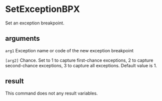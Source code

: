 ﻿# SetExceptionBPX

Set an exception breakpoint.

## arguments

`arg1` Exception name or code of the new exception breakpoint

`[arg2]` Chance. Set to 1 to capture first-chance exceptions, 2 to capture second-chance exceptions, 3 to capture all exceptions. Default value is 1.

## result

This command does not any result variables.
